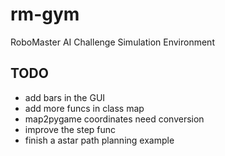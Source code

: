 # rm-gym

RoboMaster AI Challenge Simulation Environment

## TODO

- add bars in the GUI
- add more funcs in class map
- map2pygame coordinates need conversion 
- improve the step func
- finish a astar path planning example
